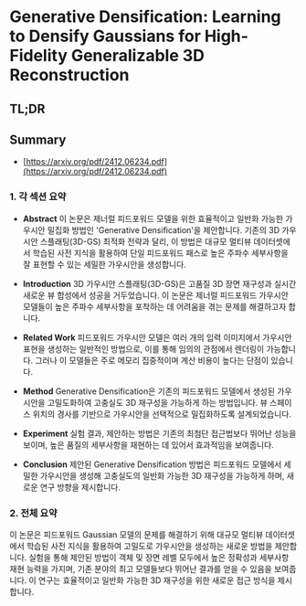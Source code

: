 # Generative Densification: Learning to Densify Gaussians for High-Fidelity Generalizable 3D Reconstruction
## TL;DR
## Summary
- [https://arxiv.org/pdf/2412.06234.pdf](https://arxiv.org/pdf/2412.06234.pdf)

### 1. 각 섹션 요약

- **Abstract**
  이 논문은 제너럴 피드포워드 모델을 위한 효율적이고 일반화 가능한 가우시안 밀집화 방법인 'Generative Densification'을 제안합니다. 기존의 3D 가우시안 스플래팅(3D-GS) 최적화 전략과 달리, 이 방법은 대규모 멀티뷰 데이터셋에서 학습된 사전 지식을 활용하여 단일 피드포워드 패스로 높은 주파수 세부사항을 잘 표현할 수 있는 세밀한 가우시안을 생성합니다.

- **Introduction**
  3D 가우시안 스플래팅(3D-GS)은 고품질 3D 장면 재구성과 실시간 새로운 뷰 합성에서 성공을 거두었습니다. 이 논문은 제너럴 피드포워드 가우시안 모델들이 높은 주파수 세부사항을 포착하는 데 어려움을 겪는 문제를 해결하고자 합니다.

- **Related Work**
  피드포워드 가우시안 모델은 여러 개의 입력 이미지에서 가우시안 표현을 생성하는 일반적인 방법으로, 이를 통해 임의의 관점에서 렌더링이 가능합니다. 그러나 이 모델들은 주로 메모리 집중적이며 계산 비용이 높다는 단점이 있습니다.

- **Method**
  Generative Densification은 기존의 피드포워드 모델에서 생성된 가우시안을 고밀도화하여 고충실도 3D 재구성을 가능하게 하는 방법입니다. 뷰 스페이스 위치의 경사를 기반으로 가우시안을 선택적으로 밀집화하도록 설계되었습니다.

- **Experiment**
  실험 결과, 제안하는 방법은 기존의 최첨단 접근법보다 뛰어난 성능을 보이며, 높은 품질의 세부사항을 재현하는 데 있어서 효과적임을 보여줍니다.

- **Conclusion**
  제안된 Generative Densification 방법은 피드포워드 모델에서 세밀한 가우시안을 생성해 고충실도의 일반화 가능한 3D 재구성을 가능하게 하며, 새로운 연구 방향을 제시합니다.

### 2. 전체 요약
이 논문은 피드포워드 Gaussian 모델의 문제를 해결하기 위해 대규모 멀티뷰 데이터셋에서 학습된 사전 지식을 활용하여 고밀도로 가우시안을 생성하는 새로운 방법을 제안합니다. 실험을 통해 제안된 방법이 객체 및 장면 레벨 모두에서 높은 정확성과 세부사항 재현 능력을 가지며, 기존 분야의 최고 모델들보다 뛰어난 결과를 얻을 수 있음을 보여줍니다. 이 연구는 효율적이고 일반화 가능한 3D 재구성을 위한 새로운 접근 방식을 제시합니다.